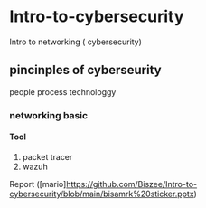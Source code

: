 # Intro-to-cybersecurity
Intro to networking ( cybersecurity)

## pincinples of cyberseurity
people
process
technologgy

### networking basic

#### Tool 
1. packet tracer
2. wazuh

Report
([mario]https://github.com/Biszee/Intro-to-cybersecurity/blob/main/bisamrk%20sticker.pptx)
